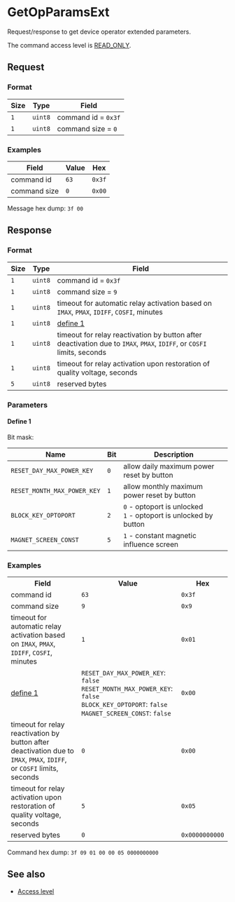 # GetOpParamsExt

Request/response to get device operator extended parameters.

The command access level is [READ_ONLY](../basics.md#command-access-level).


## Request

### Format

| Size | Type    | Field               |
| ---- | ------- | ------------------- |
| `1`  | `uint8` | command id = `0x3f` |
| `1`  | `uint8` | command size = `0`  |

### Examples

| Field        | Value | Hex    |
| ------------ | ----- | ------ |
| command id   | `63`  | `0x3f` |
| command size | `0`   | `0x00` |

Message hex dump: `3f 00`


## Response

### Format

| Size | Type    | Field                                                                                                                  |
| ---- | ------- | ---------------------------------------------------------------------------------------------------------------------- |
| `1`  | `uint8` | command id = `0x3f`                                                                                                    |
| `1`  | `uint8` | command size = `9`                                                                                                     |
| `1`  | `uint8` | timeout for automatic relay activation based on `IMAX`, `PMAX`, `IDIFF`, `COSFI`, minutes                              |
| `1`  | `uint8` | [define 1](#define-1)                                                                                                  |
| `1`  | `uint8` | timeout for relay reactivation by button after deactivation due to `IMAX`, `PMAX`, `IDIFF`, or `COSFI` limits, seconds |
| `1`  | `uint8` | timeout for relay activation upon restoration of quality voltage, seconds                                              |
| `5`  | `uint8` | reserved bytes                                                                                                         |

### Parameters

#### Define 1

Bit mask:

| Name                        | Bit | Description                                                        |
| --------------------------- | --- | ------------------------------------------------------------------ |
| `RESET_DAY_MAX_POWER_KEY`   | `0` | allow daily maximum power reset by button                          |
| `RESET_MONTH_MAX_POWER_KEY` | `1` | allow monthly maximum power reset by button                        |
| `BLOCK_KEY_OPTOPORT`        | `2` | `0` - optoport is unlocked<br>`1` - optoport is unlocked by button |
| `MAGNET_SCREEN_CONST`       | `5` | `1` - constant magnetic influence screen                           |

### Examples

<table>
    <tr>
        <th>Field</th>
        <th>Value</th>
        <th>Hex</th>
    </tr>
    <tr>
        <td>command id</td>
        <td><code>63</code></td>
        <td><code>0x3f</code></td>
    </tr>
    <tr>
        <td>command size</td>
        <td><code>9</code></td>
        <td><code>0x9</code></td>
    </tr>
    <tr>
        <td>timeout for automatic relay activation based on <code>IMAX</code>, <code>PMAX</code>, <code>IDIFF</code>, <code>COSFI</code>, minutes</td>
        <td><code>1</code></td>
        <td><code>0x01</code></td>
    </tr>
    <tr>
        <td>
            <a href="#define-1">define 1</a>
        </td>
        <td>
            <code>RESET_DAY_MAX_POWER_KEY</code>: <code>false</code><br>
            <code>RESET_MONTH_MAX_POWER_KEY</code>: <code>false</code><br>
            <code>BLOCK_KEY_OPTOPORT</code>: <code>false</code><br>
            <code>MAGNET_SCREEN_CONST</code>: <code>false</code><br>
        </td>
        <td><code>0x00</code></td>
    </tr>
    <tr>
        <td>timeout for relay reactivation by button after deactivation due to <code>IMAX</code>, <code>PMAX</code>, <code>IDIFF</code>, or <code>COSFI</code> limits, seconds</td>
        <td><code>0</code></td>
        <td><code>0x00</code></td>
    </tr>
    <tr>
        <td>timeout for relay activation upon restoration of quality voltage, seconds</td>
        <td><code>5</code></td>
        <td><code>0x05</code></td>
    </tr>
    <tr>
        <td>reserved bytes</td>
        <td><code>0</code></td>
        <td><code>0x0000000000</code></td>
    </tr>
</table>

Command hex dump: `3f 09 01 00 00 05 0000000000`


## See also

* [Access level](../basics.md#command-access-level)
